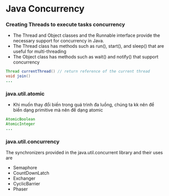 # Java Concurrency
### Creating Threads to execute tasks concurrency
* The Thread and Object classes and the Runnable interface provide the necessary support for concurrency in Java.
* The Thread class has methods such as run(), start(), and sleep() that are useful for multi-threading
* The Object class has methods such as wait() and notify() that support concurrency
```java
Thread currentThread() // return reference of the current thread
void join()
...
```
### java.util.atomic
* Khi muốn thay đổi biến trong quá trình đa luồng, chúng ta kk nên để biến dạng primitive mà nên để dạng atomic
```java
AtomicBoolean
AtomicInteger
...
```
### java.util.concurrency
The synchronizers provided in the java.util.concurrent library and their uses are
* Semaphore
* CountDownLatch
* Exchanger
* CyclicBarrier
* Phaser

